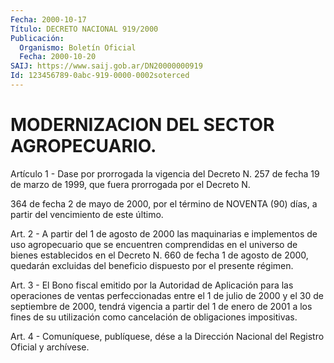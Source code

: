 ```yaml
---
Fecha: 2000-10-17
Título: DECRETO NACIONAL 919/2000
Publicación:
  Organismo: Boletín Oficial
  Fecha: 2000-10-20
SAIJ: https://www.saij.gob.ar/DN20000000919
Id: 123456789-0abc-919-0000-0002soterced
---
```

# MODERNIZACION DEL SECTOR AGROPECUARIO.

<a id="1"></a>
Artículo 1 - Dase por prorrogada la vigencia del Decreto N. 257 de fecha 19 de marzo de 1999,  que  fuera prorrogada por el Decreto N.

364 de fecha 2 de mayo de 2000, por  el  término  de  NOVENTA (90) días, a partir del vencimiento de este último.

<a id="2"></a>
Art.  2  -  A  partir  del 1 de agosto de 2000 las maquinarias  e implementos de uso agropecuario  que  se encuentren comprendidas en el universo de bienes establecidos en el Decreto N. 660 de fecha 1 de agosto de 2000, quedarán excluidas del  beneficio  dispuesto por el presente régimen.

<a id="3"></a>
Art.  3  -  El Bono fiscal emitido por la Autoridad de Aplicación para las operaciones  de ventas perfeccionadas entre el 1 de julio de 2000 y el 30 de septiembre de 2000, tendrá vigencia a partir del 1 de enero de 2001 a los fines de su utilización como cancelación de obligaciones impositivas.

<a id="4"></a>
Art. 4 - Comuníquese, publíquese, dése a la Dirección Nacional del Registro Oficial y archívese.